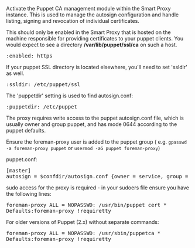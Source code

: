 
Activate the Puppet CA management module within the Smart Proxy instance.  This is used to manage the autosign configuration and handle listing, signing and revocation of individual certificates.

This should only be enabled in the Smart Proxy that is hosted on the machine responsible for providing certificates to your puppet clients. You would expect to see a directory **/var/lib/puppet/ssl/ca** on such a host.

<pre>
:enabled: https
</pre>

If your puppet SSL directory is located elsewhere, you'll need to set 'ssldir' as well.
<pre>
:ssldir: /etc/puppet/ssl
</pre>

The 'puppetdir' setting is used to find autosign.conf:

<pre>
:puppetdir: /etc/puppet
</pre>

The proxy requires write access to the puppet autosign.conf file, which is usually owner and group puppet, and has mode 0644 according to the puppet defaults.

Ensure the foreman-proxy user is added to the puppet group ( e.g. `gpasswd -a foreman-proxy puppet` or `usermod -aG puppet foreman-proxy`)

puppet.conf:
<pre>
[master]
autosign = $confdir/autosign.conf {owner = service, group = service, mode = 664 }
</pre>

sudo access for the proxy is required - in your sudoers file ensure you have the following lines:

<pre>
foreman-proxy ALL = NOPASSWD: /usr/bin/puppet cert *
Defaults:foreman-proxy !requiretty
</pre>

For older versions of Puppet (2.x) without separate commands:

<pre>
foreman-proxy ALL = NOPASSWD: /usr/sbin/puppetca *
Defaults:foreman-proxy !requiretty
</pre>

